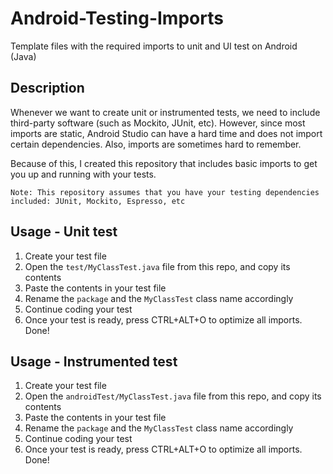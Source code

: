 # Android-Testing-Imports
Template files with the required imports to unit and UI test on Android (Java)

## Description
Whenever we want to create unit or instrumented tests, we need to include third-party software (such as Mockito, JUnit, etc). However, since most imports are static, Android Studio can have a hard time and does not import certain dependencies. Also, imports are sometimes hard to remember.

Because of this, I created this repository that includes basic imports to get you up and running with your tests.

`Note: This repository assumes that you have your testing dependencies included: JUnit, Mockito, Espresso, etc`

## Usage - Unit test
1. Create your test file
2. Open the `test/MyClassTest.java` file from this repo, and copy its contents
3. Paste the contents in your test file
4. Rename the `package` and the `MyClassTest` class name accordingly
5. Continue coding your test
6. Once your test is ready, press CTRL+ALT+O to optimize all imports. Done!

## Usage - Instrumented test
1. Create your test file
2. Open the `androidTest/MyClassTest.java` file from this repo, and copy its contents
3. Paste the contents in your test file
4. Rename the `package` and the `MyClassTest` class name accordingly
5. Continue coding your test
6. Once your test is ready, press CTRL+ALT+O to optimize all imports. Done!